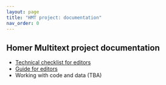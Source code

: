 ```yaml
---
layout: page
title: "HMT project: documentation"
nav_order: 0
---
```



## Homer Multitext project documentation

- [Technical checklist for editors](./editors/tech-check/)
- [Guide for editors](./editors/)
- Working with code and data (TBA)
